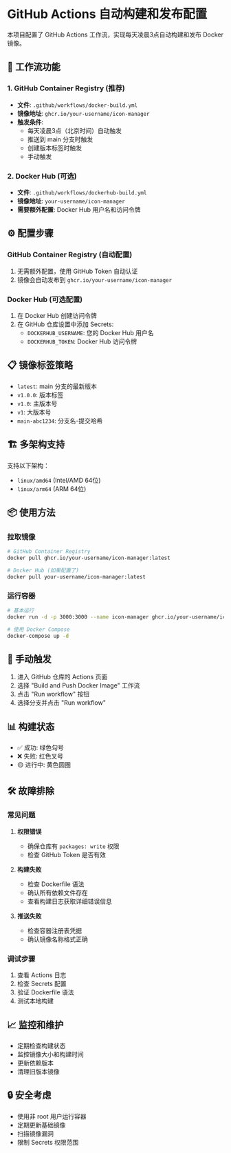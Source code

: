 # GitHub Actions 自动构建和发布配置

本项目配置了 GitHub Actions 工作流，实现每天凌晨3点自动构建和发布 Docker 镜像。

## 🚀 工作流功能

### 1. GitHub Container Registry (推荐)
- **文件**: `.github/workflows/docker-build.yml`
- **镜像地址**: `ghcr.io/your-username/icon-manager`
- **触发条件**:
  - 每天凌晨3点（北京时间）自动触发
  - 推送到 main 分支时触发
  - 创建版本标签时触发
  - 手动触发

### 2. Docker Hub (可选)
- **文件**: `.github/workflows/dockerhub-build.yml`
- **镜像地址**: `your-username/icon-manager`
- **需要额外配置**: Docker Hub 用户名和访问令牌

## ⚙️ 配置步骤

### GitHub Container Registry (自动配置)
1. 无需额外配置，使用 GitHub Token 自动认证
2. 镜像会自动发布到 `ghcr.io/your-username/icon-manager`

### Docker Hub (可选配置)
1. 在 Docker Hub 创建访问令牌
2. 在 GitHub 仓库设置中添加 Secrets:
   - `DOCKERHUB_USERNAME`: 您的 Docker Hub 用户名
   - `DOCKERHUB_TOKEN`: Docker Hub 访问令牌

## 📋 镜像标签策略

- `latest`: main 分支的最新版本
- `v1.0.0`: 版本标签
- `v1.0`: 主版本号
- `v1`: 大版本号
- `main-abc1234`: 分支名-提交哈希

## 🏗️ 多架构支持

支持以下架构：
- `linux/amd64` (Intel/AMD 64位)
- `linux/arm64` (ARM 64位)

## 📦 使用方法

### 拉取镜像
```bash
# GitHub Container Registry
docker pull ghcr.io/your-username/icon-manager:latest

# Docker Hub (如果配置了)
docker pull your-username/icon-manager:latest
```

### 运行容器
```bash
# 基本运行
docker run -d -p 3000:3000 --name icon-manager ghcr.io/your-username/icon-manager:latest

# 使用 Docker Compose
docker-compose up -d
```

## 🔧 手动触发

1. 进入 GitHub 仓库的 Actions 页面
2. 选择 "Build and Push Docker Image" 工作流
3. 点击 "Run workflow" 按钮
4. 选择分支并点击 "Run workflow"

## 📊 构建状态

- ✅ 成功: 绿色勾号
- ❌ 失败: 红色叉号
- 🟡 进行中: 黄色圆圈

## 🛠️ 故障排除

### 常见问题

1. **权限错误**
   - 确保仓库有 `packages: write` 权限
   - 检查 GitHub Token 是否有效

2. **构建失败**
   - 检查 Dockerfile 语法
   - 确认所有依赖文件存在
   - 查看构建日志获取详细错误信息

3. **推送失败**
   - 检查容器注册表凭据
   - 确认镜像名称格式正确

### 调试步骤

1. 查看 Actions 日志
2. 检查 Secrets 配置
3. 验证 Dockerfile 语法
4. 测试本地构建

## 📈 监控和维护

- 定期检查构建状态
- 监控镜像大小和构建时间
- 更新依赖版本
- 清理旧版本镜像

## 🔒 安全考虑

- 使用非 root 用户运行容器
- 定期更新基础镜像
- 扫描镜像漏洞
- 限制 Secrets 权限范围
